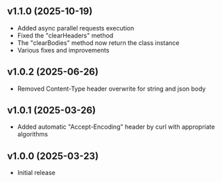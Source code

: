 v1.1.0 (2025-10-19)
----------------------------
* Added async parallel requests execution
* Fixed the "clearHeaders" method
* The "clearBodies" method now return the class instance
* Various fixes and improvements

v1.0.2 (2025-06-26)
----------------------------
* Removed Content-Type header overwrite for string and json body

v1.0.1 (2025-03-26)
----------------------------
* Added automatic "Accept-Encoding" header by curl with appropriate algorithms

v1.0.0 (2025-03-23)
----------------------------
* Initial release
